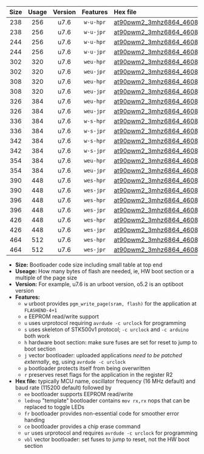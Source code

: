 |Size|Usage|Version|Features|Hex file|
|:-:|:-:|:-:|:-:|:--|
|238|256|u7.6|`w-u-hpr`|[at90pwm2_3mhz6864_460800bps_ur.hex](https://raw.githubusercontent.com/stefanrueger/urboot/main/at90pwm2_3mhz6864_460800bps_ur.hex)|
|238|256|u7.6|`w-u-jpr`|[at90pwm2_3mhz6864_460800bps_ur_vbl.hex](https://raw.githubusercontent.com/stefanrueger/urboot/main/at90pwm2_3mhz6864_460800bps_ur_vbl.hex)|
|244|256|u7.6|`w-u-hpr`|[at90pwm2_3mhz6864_460800bps_lednop_ur.hex](https://raw.githubusercontent.com/stefanrueger/urboot/main/at90pwm2_3mhz6864_460800bps_lednop_ur.hex)|
|244|256|u7.6|`w-u-jpr`|[at90pwm2_3mhz6864_460800bps_lednop_ur_vbl.hex](https://raw.githubusercontent.com/stefanrueger/urboot/main/at90pwm2_3mhz6864_460800bps_lednop_ur_vbl.hex)|
|302|320|u7.6|`weu-hpr`|[at90pwm2_3mhz6864_460800bps_ee_ur.hex](https://raw.githubusercontent.com/stefanrueger/urboot/main/at90pwm2_3mhz6864_460800bps_ee_ur.hex)|
|302|320|u7.6|`weu-jpr`|[at90pwm2_3mhz6864_460800bps_ee_ur_vbl.hex](https://raw.githubusercontent.com/stefanrueger/urboot/main/at90pwm2_3mhz6864_460800bps_ee_ur_vbl.hex)|
|308|320|u7.6|`weu-hpr`|[at90pwm2_3mhz6864_460800bps_ee_lednop_ur.hex](https://raw.githubusercontent.com/stefanrueger/urboot/main/at90pwm2_3mhz6864_460800bps_ee_lednop_ur.hex)|
|308|320|u7.6|`weu-jpr`|[at90pwm2_3mhz6864_460800bps_ee_lednop_ur_vbl.hex](https://raw.githubusercontent.com/stefanrueger/urboot/main/at90pwm2_3mhz6864_460800bps_ee_lednop_ur_vbl.hex)|
|326|384|u7.6|`weu-hpr`|[at90pwm2_3mhz6864_460800bps_ee_lednop_fr_ur.hex](https://raw.githubusercontent.com/stefanrueger/urboot/main/at90pwm2_3mhz6864_460800bps_ee_lednop_fr_ur.hex)|
|326|384|u7.6|`weu-jpr`|[at90pwm2_3mhz6864_460800bps_ee_lednop_fr_ur_vbl.hex](https://raw.githubusercontent.com/stefanrueger/urboot/main/at90pwm2_3mhz6864_460800bps_ee_lednop_fr_ur_vbl.hex)|
|336|384|u7.6|`w-s-hpr`|[at90pwm2_3mhz6864_460800bps.hex](https://raw.githubusercontent.com/stefanrueger/urboot/main/at90pwm2_3mhz6864_460800bps.hex)|
|336|384|u7.6|`w-s-jpr`|[at90pwm2_3mhz6864_460800bps_vbl.hex](https://raw.githubusercontent.com/stefanrueger/urboot/main/at90pwm2_3mhz6864_460800bps_vbl.hex)|
|342|384|u7.6|`w-s-hpr`|[at90pwm2_3mhz6864_460800bps_lednop.hex](https://raw.githubusercontent.com/stefanrueger/urboot/main/at90pwm2_3mhz6864_460800bps_lednop.hex)|
|342|384|u7.6|`w-s-jpr`|[at90pwm2_3mhz6864_460800bps_lednop_vbl.hex](https://raw.githubusercontent.com/stefanrueger/urboot/main/at90pwm2_3mhz6864_460800bps_lednop_vbl.hex)|
|354|384|u7.6|`weu-hpr`|[at90pwm2_3mhz6864_460800bps_ee_lednop_fr_ce_ur.hex](https://raw.githubusercontent.com/stefanrueger/urboot/main/at90pwm2_3mhz6864_460800bps_ee_lednop_fr_ce_ur.hex)|
|354|384|u7.6|`weu-jpr`|[at90pwm2_3mhz6864_460800bps_ee_lednop_fr_ce_ur_vbl.hex](https://raw.githubusercontent.com/stefanrueger/urboot/main/at90pwm2_3mhz6864_460800bps_ee_lednop_fr_ce_ur_vbl.hex)|
|390|448|u7.6|`wes-hpr`|[at90pwm2_3mhz6864_460800bps_ee.hex](https://raw.githubusercontent.com/stefanrueger/urboot/main/at90pwm2_3mhz6864_460800bps_ee.hex)|
|390|448|u7.6|`wes-jpr`|[at90pwm2_3mhz6864_460800bps_ee_vbl.hex](https://raw.githubusercontent.com/stefanrueger/urboot/main/at90pwm2_3mhz6864_460800bps_ee_vbl.hex)|
|396|448|u7.6|`wes-hpr`|[at90pwm2_3mhz6864_460800bps_ee_lednop.hex](https://raw.githubusercontent.com/stefanrueger/urboot/main/at90pwm2_3mhz6864_460800bps_ee_lednop.hex)|
|396|448|u7.6|`wes-jpr`|[at90pwm2_3mhz6864_460800bps_ee_lednop_vbl.hex](https://raw.githubusercontent.com/stefanrueger/urboot/main/at90pwm2_3mhz6864_460800bps_ee_lednop_vbl.hex)|
|426|448|u7.6|`wes-hpr`|[at90pwm2_3mhz6864_460800bps_ee_lednop_fr.hex](https://raw.githubusercontent.com/stefanrueger/urboot/main/at90pwm2_3mhz6864_460800bps_ee_lednop_fr.hex)|
|426|448|u7.6|`wes-jpr`|[at90pwm2_3mhz6864_460800bps_ee_lednop_fr_vbl.hex](https://raw.githubusercontent.com/stefanrueger/urboot/main/at90pwm2_3mhz6864_460800bps_ee_lednop_fr_vbl.hex)|
|464|512|u7.6|`wes-hpr`|[at90pwm2_3mhz6864_460800bps_ee_lednop_fr_ce.hex](https://raw.githubusercontent.com/stefanrueger/urboot/main/at90pwm2_3mhz6864_460800bps_ee_lednop_fr_ce.hex)|
|464|512|u7.6|`wes-jpr`|[at90pwm2_3mhz6864_460800bps_ee_lednop_fr_ce_vbl.hex](https://raw.githubusercontent.com/stefanrueger/urboot/main/at90pwm2_3mhz6864_460800bps_ee_lednop_fr_ce_vbl.hex)|

- **Size:** Bootloader code size including small table at top end
- **Useage:** How many bytes of flash are needed, ie, HW boot section or a multiple of the page size
- **Version:** For example, u7.6 is an urboot version, o5.2 is an optiboot version
- **Features:**
  + `w` urboot provides `pgm_write_page(sram, flash)` for the application at `FLASHEND-4+1`
  + `e` EEPROM read/write support
  + `u` uses urprotocol requiring `avrdude -c urclock` for programming
  + `s` uses skeleton of STK500v1 protocol; `-c urclock` and `-c arduino` both work
  + `h` hardware boot section: make sure fuses are set for reset to jump to boot section
  + `j` vector bootloader: uploaded applications *need to be patched externally*, eg, using `avrdude -c urclock`
  + `p` bootloader protects itself from being overwritten
  + `r` preserves reset flags for the application in the register R2
- **Hex file:** typically MCU name, oscillator frequency (16 MHz default) and baud rate (115200 default) followed by
  + `ee` bootloader supports EEPROM read/write
  + `lednop` "template" bootloader contains `mov rx,rx` nops that can be replaced to toggle LEDs
  + `fr` bootloader provides non-essential code for smoother error handing
  + `ce` bootloader provides a chip erase command
  + `ur` uses urprotocol and requires `avrdude -c urclock` for programming
  + `vbl` vector bootloader: set fuses to jump to reset, not the HW boot section
